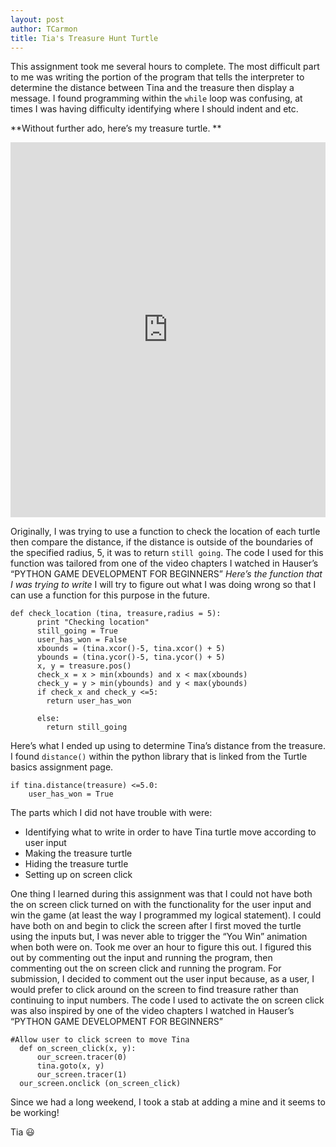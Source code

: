 ```yaml
---
layout: post
author: TCarmon
title: Tia's Treasure Hunt Turtle
---
```

This assignment took me several hours to complete. The most difficult part to me was writing the portion of the program that tells the interpreter to determine the distance between Tina and the treasure then display a message. I found programming within the `while` loop was confusing, at times I was having difficulty identifying where I should indent and etc. 

**Without further ado, here’s my treasure turtle. **
<iframe src="https://trinket.io/embed/python/8632f456d6" width="100%" height="600" frameborder="0" marginwidth="0" marginheight="0" allowfullscreen></iframe>

Originally, I was trying to use a function to check the location of each turtle then compare the distance, if the distance is outside of the boundaries of the specified radius, 5, it was to return `still going`. The code I used for this function was tailored from one of the video chapters I watched in Hauser’s “PYTHON GAME DEVELOPMENT FOR BEGINNERS”
*Here’s the function that I was trying to write* I will try to figure out what I was doing wrong so that I can use a function for this purpose in the future.
```
def check_location (tina, treasure,radius = 5):
      print "Checking location"
      still_going = True
      user_has_won = False
      xbounds = (tina.xcor()-5, tina.xcor() + 5)
      ybounds = (tina.ycor()-5, tina.ycor() + 5)
      x, y = treasure.pos()
      check_x = x > min(xbounds) and x < max(xbounds)
      check_y = y > min(ybounds) and y < max(ybounds)
      if check_x and check_y <=5:
        return user_has_won
        
      else:
        return still_going
```
Here’s what I ended up using to determine Tina’s distance from the treasure. I found `distance()`  within the python library that is linked from the Turtle basics assignment page.
```
if tina.distance(treasure) <=5.0:
    user_has_won = True
```
The parts which I did not have trouble with were:
 * Identifying what to write in order to have Tina turtle move according to user input
*  Making the treasure turtle
*  Hiding the treasure turtle
*  Setting up on screen click

One thing I learned during this assignment was that I could not have both the on screen click turned on with the functionality for the user input and win the game (at least the way I programmed my logical statement). I could have both on and begin to click the screen after I first moved the turtle using the inputs but, I was never able to trigger the “You Win” animation when both were on. Took me over an hour to figure this out. I figured this out by commenting out the input and running the program, then commenting out the on screen click and running the program.  For submission, I decided to comment out the user input because, as a user, I would prefer to click around on the screen to find treasure rather than continuing to input numbers. The code I used to activate the on screen click was also inspired by one of the video chapters I watched in Hauser’s “PYTHON GAME DEVELOPMENT FOR BEGINNERS”
```
#Allow user to click screen to move Tina
  def on_screen_click(x, y):
      our_screen.tracer(0)
      tina.goto(x, y)
      our_screen.tracer(1)
  our_screen.onclick (on_screen_click)
```
Since we had a long weekend, I took a stab at adding a mine and it seems to be working!

Tia :smiley:
